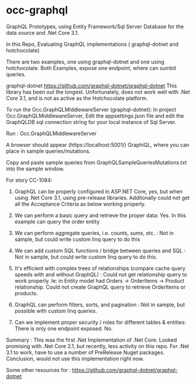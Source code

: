 # occ-graphql
GraphQL Prototypes, using Entity Framework/Sql Server Database for the data source and .Net Core 3.1. 

In this Repo, Evaluating GraphQL implementations ( graphql-dotnet and  hotchocolate)


There are two examples, one using graphql-dotnet and one using hotchocolate.
Both Examples, expose one endpoint, where can sumbit queries.

graphql-dotnet
https://github.com/graphql-dotnet/graphql-dotnet
This library has been out the longest.
Unfortunately, does not work well with .Net Core 3.1, and is not as active as the Hotchocolate platform.

To run the Occ.GraphQLMiddlewareServer (graphql-dotnet):
In project Occ.GraphQLMiddlewareServer, Edit the appsettings.json file and edit the GraphQLDB sql connection string for your local instance of Sql Server.

Run : Occ.GraphQLMiddlewareServer 

A browser should appear (https://localhost:5001/) GraphiQL, where you can place in sample queries/mutations.

Copy and paste sample queries from GraphQLSampleQueriesMutations.txt into the sample window.

For story CC-1084:
1) GraphQL can be properly configured in ASP.NET Core, yes, but when using .Net Core 3.1, using pre-release libraries. Additonally could not get all the Acceptance Criteria as below working properly. 

2) We can perform a basic query and retrieve the proper data:
Yes. In this example can query the order entity

3) We can perform aggregate queries, i.e. counts, sums, etc. : Not in sample, but could write custom linq query to do this

4) We can add custom SQL functions / bridge between queries and SQL : Not in sample, but could write custom linq query to do this.

5) It's efficient with complex trees of relationships (compare cache query speeds with and without GraphQL) : Could not get relationship query to work properly. Ie: in Entity model had Orders -> OrderItems -> Product relationship. Could not create GraphQL query to retrieve OrderItems or products.

6) GraphQL can perform filters, sorts, and pagination : Not in sample, but possible with custom linq queries. 

7) Can we implement proper security / roles for different tables & entities: There is only one endpoint exposed. No.

Summary : This was the first .Net Implementation of .Net Core. Looked promising with .Net Core 2.1, but recently, less activity on this repo. For .Net 3.1 to work, have to use a number of PreRelease Nuget packages. Conclusion, would not use this implementation right now.

Some other resources for : https://github.com/graphql-dotnet/graphql-dotnet



